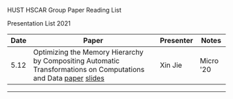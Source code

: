 HUST HSCAR Group Paper Reading List

Presentation List 2021

| **Date** | **Paper** | **Presenter** | **Notes** |
| --- | --- | --- | --- |
| 5.12 |Optimizing the Memory Hierarchy by Compositing Automatic Transformations on Computations and Data [paper](https://ieeexplore.ieee.org/document/9251965) [slides](https://www.di.ens.fr/~zhaojie/micro2020-presentation) | Xin Jie | Micro '20 |
----